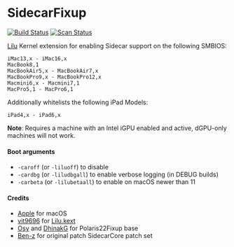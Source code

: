 SidecarFixup
==============

[![Build Status](https://github.com/acidanthera/SidecarFixup/workflows/CI/badge.svg?branch=master)](https://github.com/acidanthera/SidecarFixup/actions) [![Scan Status](https://scan.coverity.com/projects/23155/badge.svg?flat=1)](https://scan.coverity.com/projects/23155)

[Lilu](https://github.com/acidanthera/Lilu) Kernel extension for enabling Sidecar support on the following SMBIOS:

```
iMac13,x - iMac16,x
MacBook8,1
MacBookAir5,x - MacBookAir7,x
MacBookPro9,x - MacBookPro12,x
Macmini6,x - Macmini7,1
MacPro5,1 - MacPro6,1
```

Additionally whitelists the following iPad Models:

```
iPad4,x - iPad6,x
```

**Note**: Requires a machine with an Intel iGPU enabled and active, dGPU-only machines will not work.

#### Boot arguments

- `-caroff` (or `-liluoff`) to disable
- `-cardbg` (or `-liludbgall`) to enable verbose logging (in DEBUG builds)
- `-carbeta` (or `-lilubetaall`) to enable on macOS newer than 11

#### Credits

- [Apple](https://www.apple.com) for macOS  
- [vit9696](https://github.com/vit9696) for [Lilu.kext](https://github.com/vit9696/Lilu)
- [Osy](https://github.com/Osy/Polaris22Fixup/) and [DhinakG](https://github.com/dhinakg/Polaris22Fixup/) for Polaris22Fixup base
- [Ben-z](https://github.com/ben-z/free-sidecar) for original patch SidecarCore patch set
